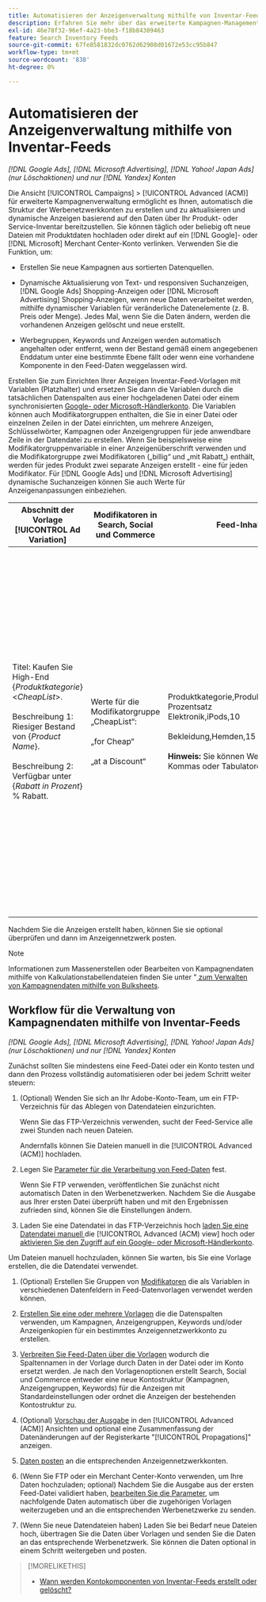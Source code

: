 ```yaml
---
title: Automatisieren der Anzeigenverwaltung mithilfe von Inventar-Feeds
description: Erfahren Sie mehr über das erweiterte Kampagnen-Management, mit dem Sie automatisch die Kontostruktur verwalten und dynamische Anzeigen basierend auf Daten zu Ihrem Produkt- oder Service-Inventar bereitstellen können.
exl-id: 46e78f32-96ef-4a23-bbe3-f18b84309463
feature: Search Inventory Feeds
source-git-commit: 67fe8581832dc0762d62908d01672e53cc95b847
workflow-type: tm+mt
source-wordcount: '838'
ht-degree: 0%

---
```


# Automatisieren der Anzeigenverwaltung mithilfe von Inventar-Feeds

*[!DNL Google Ads], [!DNL Microsoft Advertising], [!DNL Yahoo! Japan Ads] (nur Löschaktionen) und nur [!DNL Yandex] Konten*

Die Ansicht [!UICONTROL Campaigns] > [!UICONTROL Advanced (ACM)] für erweiterte Kampagnenverwaltung ermöglicht es Ihnen, automatisch die Struktur der Werbenetzwerkkonten zu erstellen und zu aktualisieren und dynamische Anzeigen basierend auf den Daten über Ihr Produkt- oder Service-Inventar bereitzustellen. Sie können täglich oder beliebig oft neue Dateien mit Produktdaten hochladen oder direkt auf ein [!DNL Google]- oder [!DNL Microsoft] Merchant Center-Konto verlinken. Verwenden Sie die Funktion, um:

* Erstellen Sie neue Kampagnen aus sortierten Datenquellen.

* Dynamische Aktualisierung von Text- und responsiven Suchanzeigen, [!DNL Google Ads] Shopping-Anzeigen oder [!DNL Microsoft Advertising] Shopping-Anzeigen, wenn neue Daten verarbeitet werden, mithilfe dynamischer Variablen für veränderliche Datenelemente (z. B. Preis oder Menge). Jedes Mal, wenn Sie die Daten ändern, werden die vorhandenen Anzeigen gelöscht und neue erstellt.

* Werbegruppen, Keywords und Anzeigen werden automatisch angehalten oder entfernt, wenn der Bestand gemäß einem angegebenen Enddatum unter eine bestimmte Ebene fällt oder wenn eine vorhandene Komponente in den Feed-Daten weggelassen wird.

Erstellen Sie zum Einrichten Ihrer Anzeigen Inventar-Feed-Vorlagen mit Variablen (Platzhalter) und ersetzen Sie dann die Variablen durch die tatsächlichen Datenspalten aus einer hochgeladenen Datei oder einem synchronisierten [Google- oder Microsoft-Händlerkonto](/help/search-social-commerce/campaign-management/accounts/merchant-account-manage.md). Die Variablen können auch Modifikatorgruppen enthalten, die Sie in einer Datei oder einzelnen Zeilen in der Datei einrichten, um mehrere Anzeigen, Schlüsselwörter, Kampagnen oder Anzeigengruppen für jede anwendbare Zeile in der Datendatei zu erstellen. Wenn Sie beispielsweise eine Modifikatorgruppenvariable in einer Anzeigenüberschrift verwenden und die Modifikatorgruppe zwei Modifikatoren („billig“ und „mit Rabatt„) enthält, werden für jedes Produkt zwei separate Anzeigen erstellt - eine für jeden Modifikator. Für [!DNL Google Ads] und [!DNL Microsoft Advertising] dynamische Suchanzeigen können Sie auch Werte für Anzeigenanpassungen einbeziehen.

| Abschnitt der Vorlage [!UICONTROL Ad Variation] | Modifikatoren in Search, Social und Commerce | Feed-Inhalte | Entsprechende Anzeigen |
|----|----|----|----|
| Titel: Kaufen Sie High-End \{<i>Produktkategorie</i>\} &lt;<i>CheapList</i>>.<br><br>Beschreibung 1: Riesiger Bestand von \{<i>Product Name</i>\}.<br><br>Beschreibung 2: Verfügbar unter \{<i>Rabatt in Prozent</i>\} % Rabatt. | Werte für die Modifikatorgruppe „CheapList“:<br><br>„for Cheap“<br><br>„at a Discount“ | Produktkategorie,Produktname,Rabatt-Prozentsatz<br>Elektronik,iPods,10<br><br>Bekleidung,Hemden,15<br><br><b>Hinweis:</b> Sie können Werte durch Kommas oder Tabulatoren trennen. | <u>Kaufen Sie High-End-Elektronik für günstig.</u><br>Großer Bestand an Tablets. Erhältlich mit 10% Rabatt.<br><br><u>Kaufen Sie High-End-Elektronik zu einem Rabatt.</u><br>Großer Bestand an Tablets. Erhältlich mit 10% Rabatt.<br><br><u>Kaufen Sie High-End-Kleidung für günstig.</u><br>Riesige Auswahl an Hemden. Erhältlich mit 15% Rabatt.<br><br><u>Kaufen Sie High-End-Kleidung zu einem Rabatt.</u><br>Riesige Auswahl an Hemden. Erhältlich mit 15% Rabatt. |

Nachdem Sie die Anzeigen erstellt haben, können Sie sie optional überprüfen und dann im Anzeigennetzwerk posten.

>[!NOTE]
>Informationen zum Massenerstellen oder Bearbeiten von Kampagnendaten mithilfe von Kalkulationstabellendateien finden Sie unter &quot;[ zum Verwalten von Kampagnendaten mithilfe von Bulksheets](/help/search-social-commerce/campaign-management/bulksheets/bulksheet-about.md).

## Workflow für die Verwaltung von Kampagnendaten mithilfe von Inventar-Feeds

*[!DNL Google Ads], [!DNL Microsoft Advertising], [!DNL Yahoo! Japan Ads] (nur Löschaktionen) und nur [!DNL Yandex] Konten*

Zunächst sollten Sie mindestens eine Feed-Datei oder ein Konto testen und dann den Prozess vollständig automatisieren oder bei jedem Schritt weiter steuern:

1. (Optional) Wenden Sie sich an Ihr Adobe-Konto-Team, um ein FTP-Verzeichnis für das Ablegen von Datendateien einzurichten.

   Wenn Sie das FTP-Verzeichnis verwenden, sucht der Feed-Service alle zwei Stunden nach neuen Dateien.

   Andernfalls können Sie Dateien manuell in die [!UICONTROL Advanced (ACM)] hochladen.

1. Legen Sie [Parameter für die Verarbeitung von Feed-Daten](feed-settings-manage.md#feed-data-settings) fest.

   Wenn Sie FTP verwenden, veröffentlichen Sie zunächst nicht automatisch Daten in den Werbenetzwerken. Nachdem Sie die Ausgabe aus Ihrer ersten Datei überprüft haben und mit den Ergebnissen zufrieden sind, können Sie die Einstellungen ändern.

1. Laden Sie eine Datendatei in das FTP-Verzeichnis hoch [laden Sie eine Datendatei manuell ](feed-files-manage.md) die [!UICONTROL Advanced (ACM) view] hoch oder [aktivieren Sie den Zugriff auf ein Google- oder Microsoft-Händlerkonto](/help/search-social-commerce/campaign-management/accounts/merchant-account-manage.md).

Um Dateien manuell hochzuladen, können Sie warten, bis Sie eine Vorlage erstellen, die die Datendatei verwendet.

1. (Optional) Erstellen Sie Gruppen von [Modifikatoren](modifiers-manage.md) die als Variablen in verschiedenen Datenfeldern in Feed-Datenvorlagen verwendet werden können.

1. [Erstellen Sie eine oder mehrere Vorlagen](ad-templates/ad-template-manage.md) die die Datenspalten verwenden, um Kampagnen, Anzeigengruppen, Keywords und/oder Anzeigenkopien für ein bestimmtes Anzeigennetzwerkkonto zu erstellen.

1. [Verbreiten Sie Feed-Daten über die Vorlagen](feed-data-propagate.md) wodurch die Spaltennamen in der Vorlage durch Daten in der Datei oder im Konto ersetzt werden. Je nach den Vorlagenoptionen erstellt Search, Social und Commerce entweder eine neue Kontostruktur (Kampagnen, Anzeigengruppen, Keywords) für die Anzeigen mit Standardeinstellungen oder ordnet die Anzeigen der bestehenden Kontostruktur zu.

1. (Optional) [Vorschau der Ausgabe](propagated-data-view.md) in den [!UICONTROL Advanced (ACM)] Ansichten und optional eine Zusammenfassung der Datenänderungen auf der Registerkarte &quot;[!UICONTROL Propagations]&quot; anzeigen.

1. [Daten posten](propagated-data-post.md) an die entsprechenden Anzeigennetzwerkkonten.

1. (Wenn Sie FTP oder ein Merchant Center-Konto verwenden, um Ihre Daten hochzuladen; optional) Nachdem Sie die Ausgabe aus der ersten Feed-Datei validiert haben, [bearbeiten Sie die Parameter](feed-settings-manage.md#feed-data-settings), um nachfolgende Daten automatisch über die zugehörigen Vorlagen weiterzugeben und an die entsprechenden Werbenetzwerke zu senden.

1. (Wenn Sie neue Datendateien haben) Laden Sie bei Bedarf neue Dateien hoch, übertragen Sie die Daten über Vorlagen und senden Sie die Daten an das entsprechende Werbenetzwerk. Sie können die Daten optional in einem Schritt weitergeben und posten.

>[!MORELIKETHIS]
>
>* [Wann werden Kontokomponenten von Inventar-Feeds erstellt oder gelöscht?](when-are-components-created-deleted.md)
